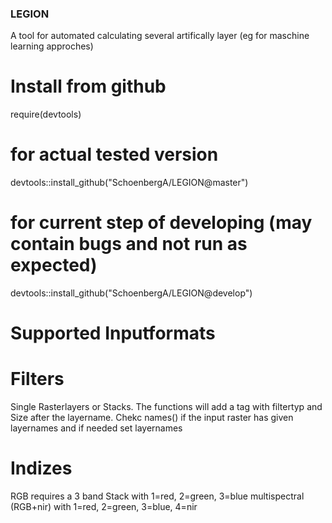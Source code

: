 ### LEGION
A tool for automated calculating several artifically layer (eg for maschine learning approches)

# Install from github
require(devtools)
# for actual tested version
devtools::install_github("SchoenbergA/LEGION@master")

# for current step of developing (may contain bugs and not run as expected)
devtools::install_github("SchoenbergA/LEGION@develop")

# Supported Inputformats
# Filters
Single Rasterlayers or Stacks. The functions will add a tag with filtertyp and Size after the layername. Chekc names() if the input raster has given layernames and if needed set layernames

# Indizes

RGB requires a 3 band Stack with 1=red, 2=green, 3=blue
multispectral (RGB+nir) with 1=red, 2=green, 3=blue, 4=nir
